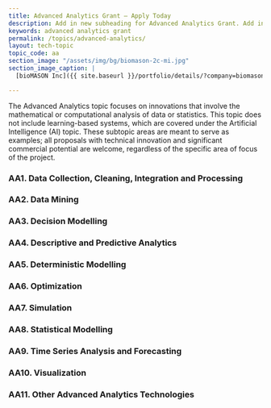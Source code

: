 ```yaml
---
title: Advanced Analytics Grant – Apply Today
description: Add in new subheading for Advanced Analytics Grant. Add in two sentences about past grant winners in the area and link to showcase if applicable.
keywords: advanced analytics grant
permalink: /topics/advanced-analytics/
layout: tech-topic
topic_code: aa
section_image: "/assets/img/bg/biomason-2c-mi.jpg"
section_image_caption: |
  [bioMASON Inc]({{ site.baseurl }}/portfolio/details/?company=biomason-inc#biomason-inc) interior and exterior façade tile made with biocement, which is less costly and more sustainable than its traditional counterpart

---
```


The Advanced Analytics topic focuses on innovations that involve the mathematical or computational analysis of data or statistics. This topic does not include learning-based systems, which are covered under the Artificial Intelligence (AI) topic. These subtopic areas are meant to serve as examples; all proposals with technical innovation and significant commercial potential are welcome, regardless of the specific area of focus of the project.

### AA1. Data Collection, Cleaning, Integration and Processing

### AA2. Data Mining

### AA3. Decision Modelling

### AA4. Descriptive and Predictive Analytics

### AA5. Deterministic Modelling

### AA6. Optimization

### AA7. Simulation

### AA8. Statistical Modelling

### AA9. Time Series Analysis and Forecasting

### AA10. Visualization

### AA11. Other Advanced Analytics Technologies
 
